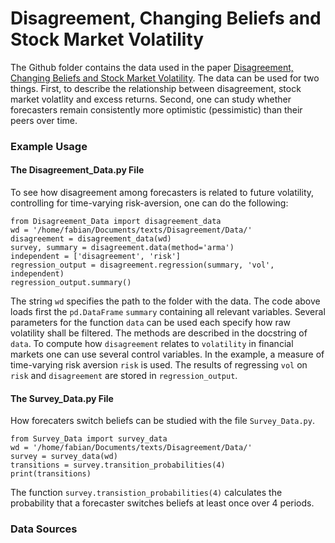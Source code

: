 # Disagreement, Changing Beliefs and Stock Market Volatility

The Github folder contains the data used in the paper [Disagreement, Changing
Beliefs and Stock Market
Volatility](https://www.dropbox.com/s/bl4slvzkloi911s/jmp.pdf?dl=0&m=). The
data can be used for two things.  First, to describe the relationship between
disagreement, stock market volatlity and excess returns. Second, one can study
whether forecasters remain consistently more optimistic (pessimistic) than
their peers over time.

### Example Usage

#### The Disagreement_Data.py File
To see how disagreement among forecasters is related to future volatility,
controlling for time-varying risk-aversion, one can do the following:

```
from Disagreement_Data import disagreement_data
wd = '/home/fabian/Documents/texts/Disagreement/Data/'
disagreement = disagreement_data(wd)
survey, summary = disagreement.data(method='arma')
independent = ['disagreement', 'risk']
regression_output = disagreement.regression(summary, 'vol', independent)
regression_output.summary()
```
The string ``wd`` specifies the path to the folder with the data. The code
above loads first the ``pd.DataFrame`` ``summary`` containing all relevant
variables. Several parameters for the function ``data`` can be used each
specify how raw volatility shall be filtered. The methods are described in the
docstring of ``data``. To compute how ``disagreement`` relates to
``volatility`` in financial markets one can use several control variables. In
the example, a measure of time-varying risk aversion ``risk`` is used. The
results of regressing ``vol`` on ``risk`` and ``disagreement`` are stored in
``regression_output``.

#### The Survey_Data.py File
How forecaters switch beliefs can be studied with the file ``Survey_Data.py``.

```
from Survey_Data import survey_data
wd = '/home/fabian/Documents/texts/Disagreement/Data/'
survey = survey_data(wd)
transitions = survey.transition_probabilities(4)
print(transitions)
```
The function ``survey.transistion_probabilities(4)`` calculates the probability
that a forecaster switches beliefs at least once over 4 periods.

### Data Sources
